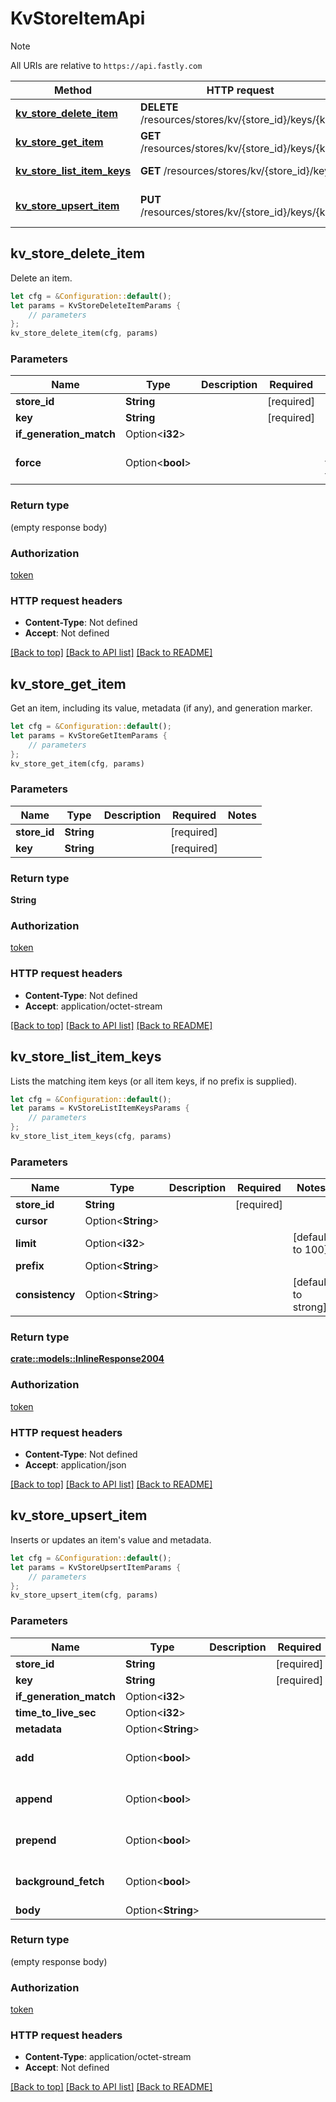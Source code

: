 # KvStoreItemApi

> [!NOTE]
> All URIs are relative to `https://api.fastly.com`

Method | HTTP request | Description
------ | ------------ | -----------
[**kv_store_delete_item**](KvStoreItemApi.md#kv_store_delete_item) | **DELETE** /resources/stores/kv/{store_id}/keys/{key} | Delete an item.
[**kv_store_get_item**](KvStoreItemApi.md#kv_store_get_item) | **GET** /resources/stores/kv/{store_id}/keys/{key} | Get an item.
[**kv_store_list_item_keys**](KvStoreItemApi.md#kv_store_list_item_keys) | **GET** /resources/stores/kv/{store_id}/keys | List item keys.
[**kv_store_upsert_item**](KvStoreItemApi.md#kv_store_upsert_item) | **PUT** /resources/stores/kv/{store_id}/keys/{key} | Insert or update an item.



## kv_store_delete_item

Delete an item.

```rust
let cfg = &Configuration::default();
let params = KvStoreDeleteItemParams {
    // parameters
};
kv_store_delete_item(cfg, params)
```

### Parameters


Name | Type | Description  | Required | Notes
------------- | ------------- | ------------- | ------------- | -------------
**store_id** | **String** |  | [required] |
**key** | **String** |  | [required] |
**if_generation_match** | Option\<**i32**> |  |  |
**force** | Option\<**bool**> |  |  |[default to false]

### Return type

 (empty response body)

### Authorization

[token](../README.md#token)

### HTTP request headers

- **Content-Type**: Not defined
- **Accept**: Not defined

[[Back to top]](#) [[Back to API list]](../README.md#documentation-for-api-endpoints) [[Back to README]](../README.md)


## kv_store_get_item

Get an item, including its value, metadata (if any), and generation marker.

```rust
let cfg = &Configuration::default();
let params = KvStoreGetItemParams {
    // parameters
};
kv_store_get_item(cfg, params)
```

### Parameters


Name | Type | Description  | Required | Notes
------------- | ------------- | ------------- | ------------- | -------------
**store_id** | **String** |  | [required] |
**key** | **String** |  | [required] |

### Return type

**String**

### Authorization

[token](../README.md#token)

### HTTP request headers

- **Content-Type**: Not defined
- **Accept**: application/octet-stream

[[Back to top]](#) [[Back to API list]](../README.md#documentation-for-api-endpoints) [[Back to README]](../README.md)


## kv_store_list_item_keys

Lists the matching item keys (or all item keys, if no prefix is supplied).

```rust
let cfg = &Configuration::default();
let params = KvStoreListItemKeysParams {
    // parameters
};
kv_store_list_item_keys(cfg, params)
```

### Parameters


Name | Type | Description  | Required | Notes
------------- | ------------- | ------------- | ------------- | -------------
**store_id** | **String** |  | [required] |
**cursor** | Option\<**String**> |  |  |
**limit** | Option\<**i32**> |  |  |[default to 100]
**prefix** | Option\<**String**> |  |  |
**consistency** | Option\<**String**> |  |  |[default to strong]

### Return type

[**crate::models::InlineResponse2004**](InlineResponse2004.md)

### Authorization

[token](../README.md#token)

### HTTP request headers

- **Content-Type**: Not defined
- **Accept**: application/json

[[Back to top]](#) [[Back to API list]](../README.md#documentation-for-api-endpoints) [[Back to README]](../README.md)


## kv_store_upsert_item

Inserts or updates an item's value and metadata.

```rust
let cfg = &Configuration::default();
let params = KvStoreUpsertItemParams {
    // parameters
};
kv_store_upsert_item(cfg, params)
```

### Parameters


Name | Type | Description  | Required | Notes
------------- | ------------- | ------------- | ------------- | -------------
**store_id** | **String** |  | [required] |
**key** | **String** |  | [required] |
**if_generation_match** | Option\<**i32**> |  |  |
**time_to_live_sec** | Option\<**i32**> |  |  |
**metadata** | Option\<**String**> |  |  |
**add** | Option\<**bool**> |  |  |[default to false]
**append** | Option\<**bool**> |  |  |[default to false]
**prepend** | Option\<**bool**> |  |  |[default to false]
**background_fetch** | Option\<**bool**> |  |  |[default to false]
**body** | Option\<**String**> |  |  |

### Return type

 (empty response body)

### Authorization

[token](../README.md#token)

### HTTP request headers

- **Content-Type**: application/octet-stream
- **Accept**: Not defined

[[Back to top]](#) [[Back to API list]](../README.md#documentation-for-api-endpoints) [[Back to README]](../README.md)

